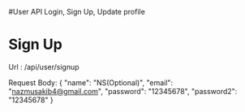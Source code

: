 #User API Login, Sign Up, Update profile



# Sign Up 
Url : /api/user/signup

Request Body:
{
    "name": "NS(Optional)", 
    "email": "nazmusakib4@gmail.com",
    "password": "12345678",
    "password2": "12345678"
}